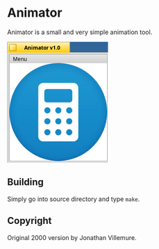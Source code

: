 # Animator
Animator is a small and very simple animation tool.

![Animator screenshot](animator.png)


Building
--------

Simply go into source directory and type ``make``.


Copyright
------------

Original 2000 version by Jonathan Villemure.

